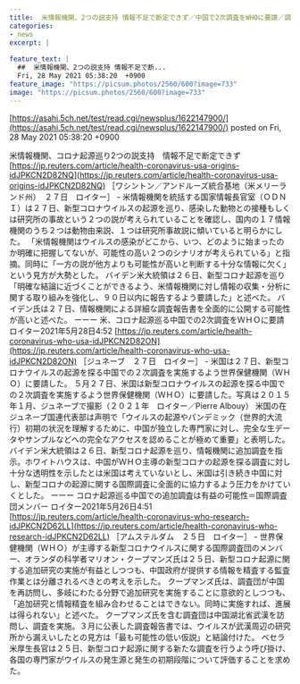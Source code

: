 ```yaml
---
title:  米情報機関、2つの説支持 情報不足で断定できず／中国で2次調査をWHOに要請／調査は有益＝国際調査団メンバー  
categories:
- news
excerpt: |
  
feature_text: |
  ##  米情報機関、2つの説支持 情報不足で断...
  Fri, 28 May 2021 05:38:20  +0900
feature_image: "https://picsum.photos/2560/600?image=733"
image: "https://picsum.photos/2560/600?image=733"
---
```


[https://asahi.5ch.net/test/read.cgi/newsplus/1622147900/](https://asahi.5ch.net/test/read.cgi/newsplus/1622147900/)
posted on Fri, 28 May 2021 05:38:20  +0900

<!--more-->

米情報機関、コロナ起源巡り2つの説支持　情報不足で断定できず [https://jp.reuters.com/article/health-coronavirus-usa-origins-idJPKCN2D82NQ](https://jp.reuters.com/article/health-coronavirus-usa-origins-idJPKCN2D82NQ) ［ワシントン／アンドルーズ統合基地（米メリーランド州）　２７日　ロイター］ - 米情報機関を統括する国家情報長官室（ＯＤＮＩ）は２７日、新型コロナウイルスの起源を巡り、感染した動物との接種もしくは研究所の事故という２つの説が考えられていることを確認し、国内の１７情報機関のうち２つは動物由来説、１つは研究所事故説に傾いていると明らかにした。 「米情報機関はウイルスの感染がどこから、いつ、どのように始まったのか明確に把握してないが、可能性の高い２つのシナリオが考えられている」と指摘。同時に「一方の説が他方よりも可能性が高いと判断する十分な情報に欠く」という見方が大勢とした。 バイデン米大統領は２６日、新型コロナ起源を巡り「明確な結論に近づくことができるよう、米情報機関に対し情報の収集・分析に関する取り組みを強化し、９０日以内に報告するよう要請した」と述べた。 バイデン氏は２７日、情報機関による詳細な調査報告書を全面的に公開する可能性が高いと述べた。 ーーー 米、コロナ起源巡る中国での2次調査をＷＨＯに要請 ロイター2021年5月28日4:52 [https://jp.reuters.com/article/health-coronavirus-who-usa-idJPKCN2D82ON](https://jp.reuters.com/article/health-coronavirus-who-usa-idJPKCN2D82ON) ［ジュネーブ　２７日　ロイター］ - 米国は２７日、新型コロナウイルスの起源を探る中国での２次調査を実施するよう世界保健機関（ＷＨＯ）に要請した。 ５月２７日、米国は新型コロナウイルスの起源を探る中国での２次調査を実施するよう世界保健機関（ＷＨＯ）に要請した。写真は２０１５年１月、ジュネーブで撮影（２０２１年　ロイター／Pierre Albouy） 米国の在ジュネーブ国連代表部は声明で「ウイルスの起源やパンデミック（世界的大流行）初期の状況を理解するために、中国が独立した専門家に対し、完全な生データやサンプルなどへの完全なアクセスを認めることが極めて重要」と表明した。 バイデン米大統領は２６日、新型コロナ起源を巡り、情報機関に追加調査を指示。ホワイトハウスは、中国がＷＨＯ主導の新型コロナの起源を探る調査に対し十分な透明性を示したとは米国は考えていないとし、米国は引き続き中国に対し、新型コロナの起源に関する国際調査に全面的に協力するよう圧力をかけていくとした。 ーーー コロナ起源巡る中国での追加調査は有益の可能性＝国際調査団メンバー ロイター2021年5月26日4:51 [https://jp.reuters.com/article/health-coronavirus-who-research-idJPKCN2D62LL](https://jp.reuters.com/article/health-coronavirus-who-research-idJPKCN2D62LL) ［アムステルダム　２５日　ロイター］ - 世界保健機関（ＷＨＯ）が主導する新型コロナウイルスに関する国際調査団のメンバー、オランダの科学者マリオン・クープマンズ氏は２５日、新型コロナ起源に関する追加研究の実施が有益としつつも、中国政府が提供する情報を精査する監査作業とは分離されるべきとの考えを示した。 クープマンズ氏は、調査団が中国を再訪問し、多岐にわたる分野で追加研究を実施することに意欲的としつつも、「追加研究と情報精査を組み合わせることはできない。同時に実施すれば、進展は得られない」と述べた。 クープマンズ氏を含む調査団は中国湖北省武漢を訪問し、調査を実施。３月に公表した調査報告書では、ウイルスが武漢周辺の研究所から漏えいしたとの見方は「最も可能性の低い仮説」と結論付けた。 ベセラ米厚生長官は２５日、新型コロナ起源に関する新たな調査を行うよう呼び掛け、各国の専門家がウイルスの発生源と発生の初期段階について評価することを求めた。
